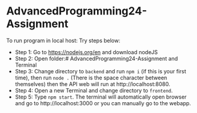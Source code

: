 # AdvancedProgramming24-Assignment
To run program in local host: Try steps below:
+ Step 1: Go to https://nodejs.org/en and download nodeJS
+ Step 2: Open folder:# AdvancedProgramming24-Assignment and Terminal
+ Step 3: Change directory to `backend` and run `npm i` (if this is your first time), then run `node .` (There is the space character between themselves) then the API web will run at http://localhost:8080.
+ Step 4: Open a new Terminal and change directory to `frontend`.
+ Step 5: Type `npm start`. The terminal will automatically open browser and go to http://localhost:3000 or you can manually go to the webapp.
